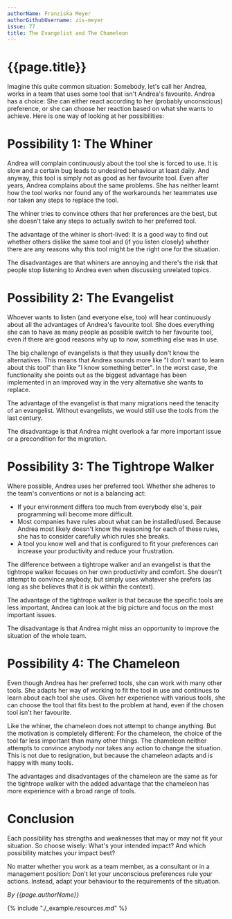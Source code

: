```yaml
---
authorName: Franziska Meyer
authorGithubUsername: zis-meyer
issue: 77
title: The Evangelist and The Chameleon
---
```

# {{page.title}}

Imagine this quite common situation: Somebody, let's call her Andrea, works in a team that uses some tool that isn't Andrea's favourite. Andrea has a choice: She can either react according to her (probably unconscious) preference, or she can choose her reaction based on what she wants to achieve. Here is one way of looking at her possibilities:

# Possibility 1: The Whiner

Andrea will complain continuously about the tool she is forced to use. It is slow and a certain bug leads to undesired behaviour at least daily. And anyway, this tool is simply not as good as her favourite tool. Even after years, Andrea complains about the same problems. She has neither learnt how the tool works nor found any of the workarounds her teammates use nor taken any steps to replace the tool.

The whiner tries to convince others that her preferences are the best, but she doesn't take any steps to actually switch to her preferred tool.

The advantage of the whiner is short-lived: It is a good way to find out whether others dislike the same tool and (if you listen closely) whether there are any reasons why this tool might be the right one for the situation.

The disadvantages are that whiners are annoying and there's the risk that people stop listening to Andrea even when discussing unrelated topics.

# Possibility 2: The Evangelist

Whoever wants to listen (and everyone else, too) will hear continuously about all the advantages of Andrea's favourite tool. She does everything she can to have as many people as possible switch to her favourite tool, even if there are good reasons why up to now, something else was in use.

The big challenge of evangelists is that they usually don't know the alternatives. This means that Andrea sounds more like "I don't want to learn about this tool" than like "I know something better". In the worst case, the functionality she points out as the biggest advantage has been implemented in an improved way in the very alternative she wants to replace.

The advantage of the evangelist is that many migrations need the tenacity of an evangelist. Without evangelists, we would still use the tools from the last century.

The disadvantage is that Andrea might overlook a far more important issue or a precondition for the migration.

# Possibility 3: The Tightrope Walker

Where possible, Andrea uses her preferred tool. Whether she adheres to the team's conventions or not is a balancing act:

 * If your environment differs too much from everybody else's, pair programming will become more difficult.
 * Most companies have rules about what can be installed/used. Because Andrea most likely doesn't know the reasoning for each of these rules, she has to consider carefully which rules she breaks.
 * A tool you know well and that is configured to fit your preferences can increase your productivity and reduce your frustration.

The difference between a tightrope walker and an evangelist is that the tightrope walker focuses on her own productivity and comfort. She doesn't attempt to convince anybody, but simply uses whatever she prefers (as long as she believes that it is ok within the context).

The advantage of the tightrope walker is that because the specific tools are less important, Andrea can look at the big picture and focus on the most important issues.

The disadvantage is that Andrea might miss an opportunity to improve the situation of the whole team.

# Possibility 4: The Chameleon

Even though Andrea has her preferred tools, she can work with many other tools. She adapts her way of working to fit the tool in use and continues to learn about each tool she uses. Given her experience with various tools, she can choose the tool that fits best to the problem at hand, even if the chosen tool isn't her favourite.

Like the whiner, the chameleon does not attempt to change anything. But the motivation is completely different: For the chameleon, the choice of the tool far less important than many other things. The chameleon neither attempts to convince anybody nor takes any action to change the situation. This is not due to resignation, but because the chameleon adapts and is happy with many tools.

The advantages and disadvantages of the chameleon are the same as for the tightrope walker with the added advantage that the chameleon has more experience with a broad range of tools.

# Conclusion

Each possibility has strengths and weaknesses that may or may not fit your situation. So choose wisely: What's your intended impact? And which possibility matches your impact best?

No matter whether you work as a team member, as a consultant or in a management position: Don't let your unconscious preferences rule your actions. Instead, adapt your behaviour to the requirements of the situation.

*By {{page.authorName}}*

{% include "./_example.resources.md" %}
